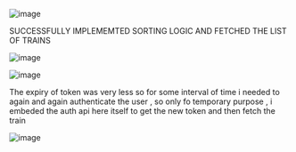 ![image](https://github.com/Shuvamrauniyar/20051758/assets/96899142/2d911d81-ea63-4f5f-a16e-46775c33eef6)



SUCCESSFULLY IMPLEMEMTED SORTING LOGIC AND FETCHED THE LIST OF TRAINS

![image](https://github.com/Shuvamrauniyar/20051758/assets/96899142/47d4c913-e3ec-48c5-aa16-4e1a6971baa6)


![image](https://github.com/Shuvamrauniyar/20051758/assets/96899142/369b2d2b-9fe9-441e-a175-1fcfe9c428a6)



The expiry of token was very less so for some interval of  time i needed to again and again authenticate the user , so only fo temporary purpose , i embeded the auth api here 
  itself to get the new token and then fetch the train  
  
![image](https://github.com/Shuvamrauniyar/20051758/assets/96899142/0803f489-350b-4967-9bb4-4d3ded36db07)



